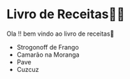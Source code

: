 # Livro de Receitas:man_cook:

Ola !! bem vindo ao livro de receitas:wave:

-  Strogonoff de Frango
-  Camarão na Moranga
-  Pave
-  Cuzcuz

